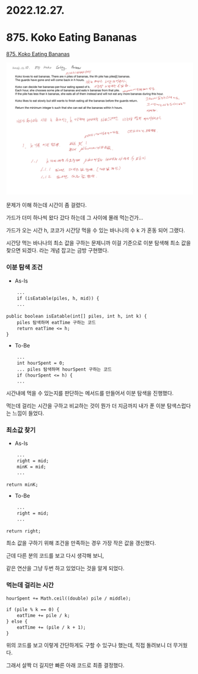 # 2022.12.27.

# 875. Koko Eating Bananas

[875. Koko Eating Bananas](https://leetcode.com/problems/koko-eating-bananas/description/)

![](TIL-153.jpg)

문제가 이해 하는데 시간이 좀 걸렸다.

가드가 더미 하나씩 왔다 갔다 하는데 그 사이에 몰래 먹는건가...

가드가 오는 시간 h, 코코가 시간당 먹을 수 있는 바나나의 수 k 가 혼동 되어 그랬다.

시간당 먹는 바나나의 최소 값을 구하는 문제니까 이걸 기준으로 이분 탐색해 최소 값을 찾으면 되겠다. 라는 개념 잡고는 금방 구현했다.

### 이분 탐색 조건

* As-Is

```
    ...
    if (isEatable(piles, h, mid)) {
    ...

public boolean isEatable(int[] piles, int h, int k) {
    piles 탐색하며 eatTime 구하는 코드
    return eatTime <= h;
}

```

* To-Be

```
    ...
    int hourSpent = 0;
    ... piles 탐색하며 hourSpent 구하는 코드
    if (hourSpent <= h) {
    ...
```

시간내에 먹을 수 있는지를 판단하는 메서드를 만들어서 이분 탐색을 진행했다.

먹는데 걸리는 시간을 구하고 비교하는 것이 뭔가 더 지금까지 내가 푼 이분 탐색스럽다는 느낌이 들었다.

### 최소값 찾기

* As-Is

```
    ...
    right = mid;
    minK = mid;
    ...

return minK;
```

* To-Be

```
    ...
    right = mid;
    ...

return right;
```

최소 값을 구하기 위해 조건을 만족하는 경우 가장 작은 값을 갱신했다.

근데 다른 분의 코드를 보고 다시 생각해 보니,

같은 연산을 그냥 두번 하고 있었다는 것을 알게 되었다.

### 먹는데 걸리는 시간

```
hourSpent += Math.ceil((double) pile / middle);
```

```
if (pile % k == 0) {
    eatTime += pile / k;
} else {
    eatTime += (pile / k + 1);
}
```

위의 코드를 보고 이렇게 간단하게도 구할 수 있구나 했는데, 직접 돌려보니 더 무거웠다.

그래서 살짝 더 길지만 빠른 아래 코드로 최종 결정했다.